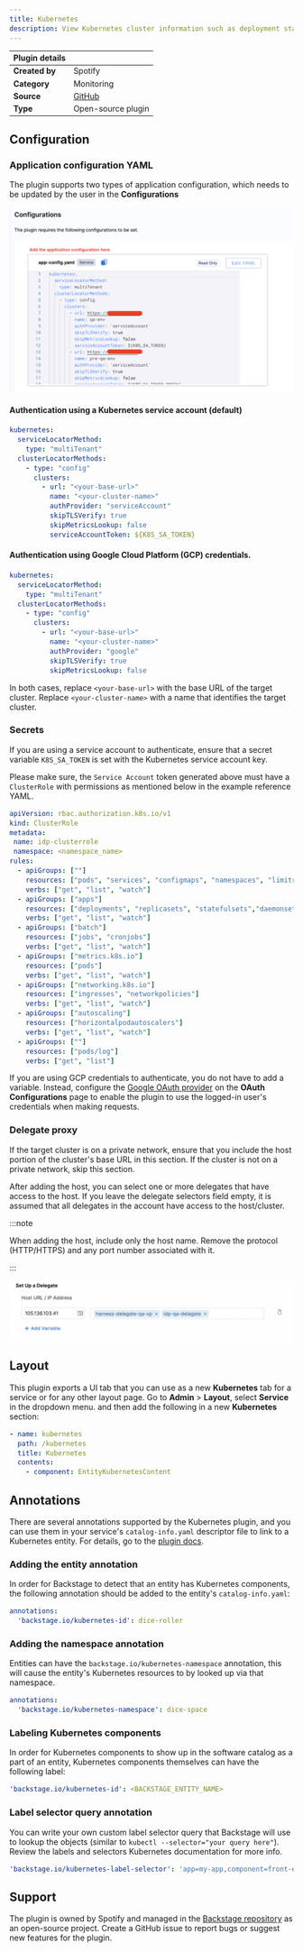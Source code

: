```yaml
---
title: Kubernetes
description: View Kubernetes cluster information such as deployment status and pod health.
---
```


| Plugin details |                                                                                 |
| -------------- | ------------------------------------------------------------------------------- |
| **Created by** | Spotify                                                                         |
| **Category**   | Monitoring                                                                      |
| **Source**     | [GitHub](https://github.com/backstage/backstage/tree/master/plugins/kubernetes) |
| **Type**       | Open-source plugin                                                              |

## Configuration

### Application configuration YAML

The plugin supports two types of application configuration, which needs to be updated by the user in the **Configurations**

![](./static/app-config-k8s.png)

#### Authentication using a Kubernetes service account (default)

```yaml
kubernetes:
  serviceLocatorMethod:
    type: "multiTenant"
  clusterLocatorMethods:
    - type: "config"
      clusters:
        - url: "<your-base-url>"
          name: "<your-cluster-name>"
          authProvider: "serviceAccount"
          skipTLSVerify: true
          skipMetricsLookup: false
          serviceAccountToken: ${K8S_SA_TOKEN}
```

#### Authentication using Google Cloud Platform (GCP) credentials.

```yaml
kubernetes:
  serviceLocatorMethod:
    type: "multiTenant"
  clusterLocatorMethods:
    - type: "config"
      clusters:
        - url: "<your-base-url>"
          name: "<your-cluster-name>"
          authProvider: "google"
          skipTLSVerify: true
          skipMetricsLookup: false
```

In both cases, replace `<your-base-url>` with the base URL of the target cluster. Replace `<your-cluster-name>` with a name that identifies the target cluster.

### Secrets

If you are using a service account to authenticate, ensure that a secret variable `K8S_SA_TOKEN` is set with the Kubernetes service account key.

Please make sure, the `Service Account` token generated above must have a `ClusterRole` with permissions as mentioned below in the example reference YAML.

```YAML
apiVersion: rbac.authorization.k8s.io/v1
kind: ClusterRole
metadata:
 name: idp-clusterrole
 namespace: <namespace_name>
rules:
  - apiGroups: [""]
    resources: ["pods", "services", "configmaps", "namespaces", "limitranges"]
    verbs: ["get", "list", "watch"]
  - apiGroups: ["apps"]
    resources: ["deployments", "replicasets", "statefulsets","daemonsets"]
    verbs: ["get", "list", "watch"]
  - apiGroups: ["batch"]
    resources: ["jobs", "cronjobs"]
    verbs: ["get", "list", "watch"]
  - apiGroups: ["metrics.k8s.io"]
    resources: ["pods"]
    verbs: ["get", "list", "watch"]
  - apiGroups: ["networking.k8s.io"]
    resources: ["ingresses", "networkpolicies"]
    verbs: ["get", "list", "watch"]
  - apiGroups: ["autoscaling"]
    resources: ["horizontalpodautoscalers"]
    verbs: ["get", "list", "watch"]
  - apiGroups: [""]
    resources: ["pods/log"]
    verbs: ["get", "list"]
```

If you are using GCP credentials to authenticate, you do not have to add a variable. Instead, configure the [Google OAuth provider](../oauth-support-for-plugins.md) on the **OAuth Configurations** page to enable the plugin to use the logged-in user's credentials when making requests.

### Delegate proxy

If the target cluster is on a private network, ensure that you include the host portion of the cluster's base URL in this section. If the cluster is not on a private network, skip this section.

After adding the host, you can select one or more delegates that have access to the host. If you leave the delegate selectors field empty, it is assumed that all delegates in the account have access to the host/cluster.

:::note

When adding the host, include only the host name. Remove the protocol (HTTP/HTTPS) and any port number associated with it.

:::

![](./static/plugin-delegate-proxy.png)

## Layout

This plugin exports a UI tab that you can use as a new **Kubernetes** tab for a service or for any other layout page. Go to **Admin** > **Layout**, select **Service** in the dropdown menu. and then add the following in a new **Kubernetes** section:

```yaml
- name: kubernetes
  path: /kubernetes
  title: Kubernetes
  contents:
    - component: EntityKubernetesContent
```

## Annotations

There are several annotations supported by the Kubernetes plugin, and you can use them in your service's `catalog-info.yaml` descriptor file to link to a Kubernetes entity. For details, go to the [plugin docs](https://backstage.io/docs/features/kubernetes/configuration#surfacing-your-kubernetes-components-as-part-of-an-entity).

### Adding the entity annotation

In order for Backstage to detect that an entity has Kubernetes components, the following annotation should be added to the entity's `catalog-info.yaml`:

```YAML
annotations:
  'backstage.io/kubernetes-id': dice-roller
```
### Adding the namespace annotation
Entities can have the `backstage.io/kubernetes-namespace` annotation, this will cause the entity's Kubernetes resources to by looked up via that namespace.

```YAML
annotations:
  'backstage.io/kubernetes-namespace': dice-space
```

### Labeling Kubernetes components
In order for Kubernetes components to show up in the software catalog as a part of an entity, Kubernetes components themselves can have the following label:

```YAML
'backstage.io/kubernetes-id': <BACKSTAGE_ENTITY_NAME>
```

### Label selector query annotation
You can write your own custom label selector query that Backstage will use to lookup the objects (similar to `kubectl --selector="your query here"`). Review the labels and selectors Kubernetes documentation for more info.

```YAML
'backstage.io/kubernetes-label-selector': 'app=my-app,component=front-end'
```

## Support

The plugin is owned by Spotify and managed in the [Backstage repository](https://github.com/backstage/backstage/tree/master/plugins/kubernetes) as an open-source project. Create a GitHub issue to report bugs or suggest new features for the plugin.
